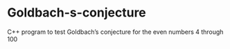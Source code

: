 # Goldbach-s-conjecture
C++ program to test Goldbach’s conjecture for the even numbers 4 through 100
